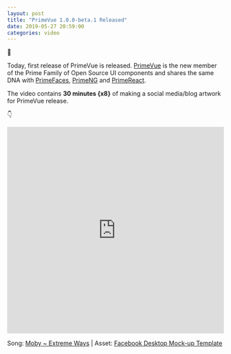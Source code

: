 ```yaml
---
layout: post		
title: "PrimeVue 1.0.0-beta.1 Released"		
date: 2019-05-27 20:59:00		
categories: video
---
```


🎉

Today, first release of PrimeVue is released. [PrimeVue](https://www.primefaces.org/primevue) is the new member of the Prime Family of Open Source UI components and shares the same DNA with [PrimeFaces](https://www.primefaces.org/showcase), [PrimeNG](https://www.primefaces.org/primeng) and [PrimeReact](https://www.primefaces.org/primereact).

The video contains <strong>30 minutes {x8}</strong> of making a social media/blog artwork for PrimeVue release.

👇

<iframe src="https://player.vimeo.com/video/338752379" width="100%" height="480" frameborder="0" allow="autoplay; fullscreen" allowfullscreen></iframe>

Song: [Moby ~ Extreme Ways](https://open.spotify.com/track/2OnqLGs0xZvr8ZNzWJELGo?si=LJuBHWItQDC3yjMQrS9RUQ) | 
Asset: [Facebook Desktop Mock-up Template](https://elements.envato.com/facebook-desktop-mock-up-template-NEJY8T)